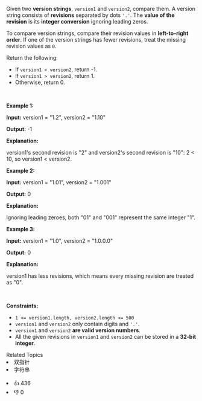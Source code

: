 <p>Given two <strong>version strings</strong>, <code>version1</code> and <code>version2</code>, compare them. A version string consists of <strong>revisions</strong> separated by dots <code>'.'</code>. The <strong>value of the revision</strong> is its <strong>integer conversion</strong> ignoring leading zeros.</p>

<p>To compare version strings, compare their revision values in <strong>left-to-right order</strong>. If one of the version strings has fewer revisions, treat the missing revision values as <code>0</code>.</p>

<p>Return the following:</p>

<ul> 
 <li>If <code>version1 &lt; version2</code>, return -1.</li> 
 <li>If <code>version1 &gt; version2</code>, return 1.</li> 
 <li>Otherwise, return 0.</li> 
</ul>

<p>&nbsp;</p> 
<p><strong class="example">Example 1:</strong></p>

<div class="example-block"> 
 <p><strong>Input:</strong> <span class="example-io">version1 = "1.2", version2 = "1.10"</span></p> 
</div>

<p><strong>Output:</strong> <span class="example-io">-1</span></p>

<p><strong>Explanation:</strong></p>

<p>version1's second revision is "2" and version2's second revision is "10": 2 &lt; 10, so version1 &lt; version2.</p>

<p><strong class="example">Example 2:</strong></p>

<div class="example-block"> 
 <p><strong>Input:</strong> <span class="example-io">version1 = "1.01", version2 = "1.001"</span></p> 
</div>

<p><strong>Output:</strong> <span class="example-io">0</span></p>

<p><strong>Explanation:</strong></p>

<p>Ignoring leading zeroes, both "01" and "001" represent the same integer "1".</p>

<p><strong class="example">Example 3:</strong></p>

<div class="example-block"> 
 <p><strong>Input:</strong> <span class="example-io">version1 = "1.0", version2 = "1.0.0.0"</span></p> 
</div>

<p><strong>Output:</strong> <span class="example-io">0</span></p>

<p><strong>Explanation:</strong></p>

<p>version1 has less revisions, which means every missing revision are treated as "0".</p>

<p>&nbsp;</p> 
<p><strong>Constraints:</strong></p>

<ul> 
 <li><code>1 &lt;= version1.length, version2.length &lt;= 500</code></li> 
 <li><code>version1</code> and <code>version2</code>&nbsp;only contain digits and <code>'.'</code>.</li> 
 <li><code>version1</code> and <code>version2</code>&nbsp;<strong>are valid version numbers</strong>.</li> 
 <li>All the given revisions in&nbsp;<code>version1</code> and <code>version2</code>&nbsp;can be stored in&nbsp;a&nbsp;<strong>32-bit integer</strong>.</li> 
</ul>

<div><div>Related Topics</div><div><li>双指针</li><li>字符串</li></div></div><br><div><li>👍 436</li><li>👎 0</li></div>